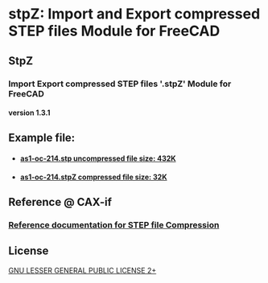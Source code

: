 stpZ: Import and Export compressed STEP files Module for FreeCAD
================================================================


StpZ
----

### Import Export compressed STEP files '.stpZ' Module for FreeCAD
#### version 1.3.1 


Example file:
-------------
* #### [as1-oc-214.stp uncompressed file size: 432K](example/as1-oc-214.stp)
* #### [as1-oc-214.stpZ compressed file size: 32K](example/as1-oc-214.stpZ)


Reference @ CAX-if
------------------
### [Reference documentation for STEP file Compression](https://www.cax-if.org/documents/rec_prac_file_compression_v12.pdf)


License
-------

[GNU LESSER GENERAL PUBLIC LICENSE 2+](https://www.gnu.org/licenses/lgpl-2.1.html)
